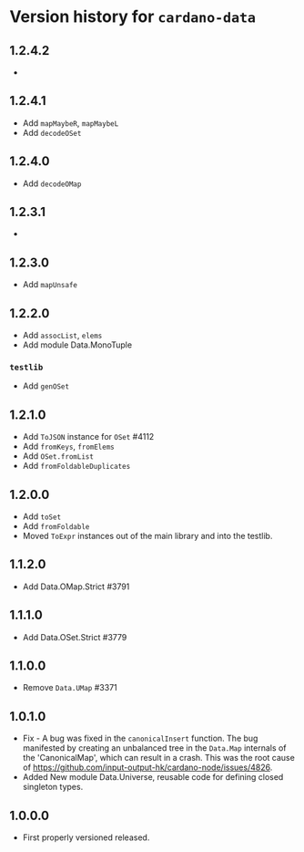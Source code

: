 # Version history for `cardano-data`

## 1.2.4.2

*

## 1.2.4.1

* Add `mapMaybeR`, `mapMaybeL`
* Add `decodeOSet`

## 1.2.4.0

* Add `decodeOMap`

## 1.2.3.1

*

## 1.2.3.0

* Add `mapUnsafe`

## 1.2.2.0

* Add `assocList`, `elems`
* Add module Data.MonoTuple

### `testlib`

* Add `genOSet`

## 1.2.1.0

* Add `ToJSON` instance for `OSet` #4112
* Add `fromKeys`, `fromElems`
* Add `OSet.fromList`
* Add `fromFoldableDuplicates`

## 1.2.0.0

* Add `toSet`
* Add `fromFoldable`
* Moved `ToExpr` instances out of the main library and into the testlib.

## 1.1.2.0

* Add Data.OMap.Strict #3791

## 1.1.1.0

* Add Data.OSet.Strict #3779

## 1.1.0.0

* Remove `Data.UMap` #3371

## 1.0.1.0

* Fix - A bug was fixed in the `canonicalInsert` function.
  The bug manifested by creating an unbalanced tree in the `Data.Map` internals of the
  'CanonicalMap', which can result in a crash.
  This was the root cause of https://github.com/input-output-hk/cardano-node/issues/4826.
* Added New module Data.Universe, reusable code for defining closed singleton types.

## 1.0.0.0

* First properly versioned released.
